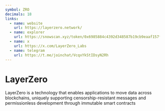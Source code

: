 ```yaml
---
symbol: ZRO
decimals: 18
links:
  - name: website
    url: https://layerzero.network/
  - name: explorer
    url: https://snowscan.xyz/token/0x6985884c4392d348587b19cb9eaaf157f13271cd
  - name: x
    url: https://x.com/LayerZero_Labs
  - name: telegram
    url: https://t.me/joinchat/VcqxYkStIDsyN2Rh
---
```


# LayerZero

LayerZero is a technology that enables applications to move data across blockchains, uniquely supporting censorship-resistant messages and permissionless development through immutable smart contracts
